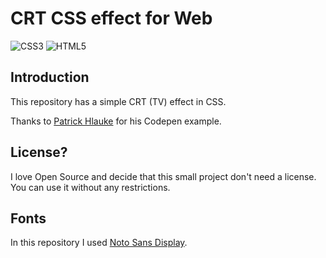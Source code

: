 # CRT CSS effect for Web
![CSS3](https://img.shields.io/badge/css3-000000.svg?style=for-the-badge&logo=css3&logoColor=white)
![HTML5](https://img.shields.io/badge/html5-000000.svg?style=for-the-badge&logo=html5&logoColor=white)

## Introduction
This repository has a simple CRT (TV) effect in CSS.

Thanks to [Patrick Hlauke](https://codepen.io/patrickhlauke/pen/YaoBop) for his Codepen example.


## License?
I love Open Source and decide that this small project don't need a license. You can use it without any restrictions.

## Fonts
In this repository I used [Noto Sans Display](https://fonts.google.com/noto/specimen/Noto+Sans+Display).